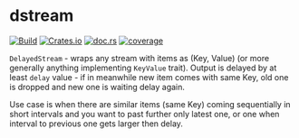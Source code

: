 dstream
=======

[![Build](https://github.com/izderadicka/dstream/actions/workflows/rust.yml/badge.svg)](https://github.com/izderadicka/dstream/actions)
[![Crates.io](https://img.shields.io/crates/v/dstream)](https://crates.io/crates/dstream)
[![doc.rs](https://docs.rs/dstream/badge.svg)](https://docs.rs/dstream)
[![coverage](https://raw.githubusercontent.com/gist/izderadicka/0b606e5000ddfa89bc0794a11ec67dc1/raw/badge.svg)](https://gistpreview.github.io/?0b606e5000ddfa89bc0794a11ec67dc1/report.html)

`DelayedStream` - wraps any stream with items as (Key, Value) (or more generally anything implementing `KeyValue` trait). Output is delayed by at least `delay` value - if in meanwhile new item comes with same Key, old one is dropped and new one is waiting delay again.

Use case is when there are similar items (same Key) coming sequentially in short intervals and you want to past further only latest one,  or one when interval to previous one gets larger then delay. 